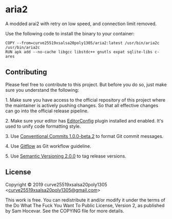 # aria2

A modded arai2 with retry on low speed, and connection limit removed.

Use the following code to install the binary to your container:

```
COPY --from=curve25519xsalsa20poly1305/aria2:latest /usr/bin/aria2c /usr/bin/aria2c
RUN apk add --no-cache libgcc libstdc++ gnutls expat sqlite-libs c-ares
```

## Contributing

Please feel free to contribute to this project. But before you do so, just make
sure you understand the following:

1\. Make sure you have access to the official repository of this project where
the maintainer is actively pushing changes. So that all effective changes can go
into the official release pipeline.

2\. Make sure your editor has [EditorConfig](https://editorconfig.org/) plugin
installed and enabled. It's used to unify code formatting style.

3\. Use [Conventional Commits 1.0.0-beta.2](https://conventionalcommits.org/) to
format Git commit messages.

4\. Use [Gitflow](https://www.atlassian.com/git/tutorials/comparing-workflows/gitflow-workflow)
as Git workflow guideline.

5\. Use [Semantic Versioning 2.0.0](https://semver.org/) to tag release
versions.

## License

Copyright © 2019 curve25519xsalsa20poly1305 &lt;<curve25519xsalsa20poly1305@gmail.com>&gt;

This work is free. You can redistribute it and/or modify it under the
terms of the Do What The Fuck You Want To Public License, Version 2,
as published by Sam Hocevar. See the COPYING file for more details.
